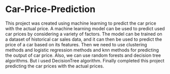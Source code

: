 # Car-Price-Prediction
This project was created using machine learning to predict the car price with the actual price.
A machine learning model can be used to predict used car prices by considering a variety of factors.
The model can be trained on a dataset of historical car sales data, and it can then be used to predict the price of a car based on its features.
Then we need to use clustering methods and logistic regression methods and knn methods for predicting the output of car price. 
Also, we can use random forests and decision tree algorithms.
But i used DecisionTree algorithm.
Finally completed this project predicting the car prices with the actual prices.
